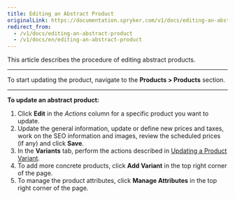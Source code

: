 ```yaml
---
title: Editing an Abstract Product
originalLink: https://documentation.spryker.com/v1/docs/editing-an-abstract-product
redirect_from:
  - /v1/docs/editing-an-abstract-product
  - /v1/docs/en/editing-an-abstract-product
---
```


This article describes the procedure of editing abstract products.
***
To start updating the product, navigate to the **Products > Products** section.
***
**To update an abstract product:**
1. Click **Edit** in the _Actions_ column for a specific product you want to update.
2. Update the general information, update or define new prices and taxes, work on the SEO information and images, review the scheduled prices (if any) and click **Save**. 
3. In the **Variants** tab, perform the actions described in  [Updating a Product Variant](/docs/scos/user/user-guides/201811.0/back-office-user-guide/products/products/concrete-products/updating-a-product-variant.html). 
4. To add more concrete products, click **Add Variant** in the top right corner of the page. 
5. To manage the product attributes, click **Manage Attributes** in the top right corner of the page. 

